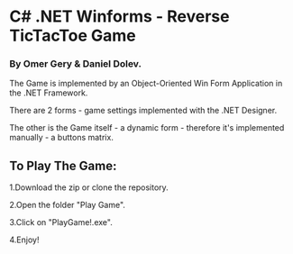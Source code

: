 # C# .NET Winforms - Reverse TicTacToe Game
### By Omer Gery & Daniel Dolev.
The Game is implemented by an Object-Oriented Win Form Application in the .NET Framework.

There are 2 forms - game settings implemented with the .NET Designer.

The other is the Game itself - a dynamic form - therefore it's implemented manually - a buttons matrix.

## To Play The Game:

1.Download the zip or clone the repository. 

2.Open the folder "Play Game".

3.Click on "PlayGame!.exe".

4.Enjoy!


